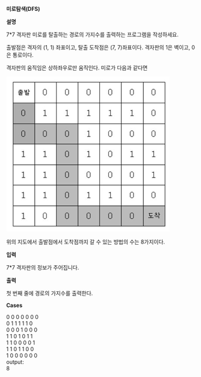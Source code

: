 **미로탐색(DFS)**

**설명**

7*7 격자판 미로를 탈출하는 경로의 가지수를 출력하는 프로그램을 작성하세요.

출발점은 격자의 (1, 1) 좌표이고, 탈출 도착점은 (7, 7)좌표이다. 격자판의 1은 벽이고, 0은 통로이다.

격자판의 움직임은 상하좌우로만 움직인다. 미로가 다음과 같다면

![img.png](img.png)

위의 지도에서 출발점에서 도착점까지 갈 수 있는 방법의 수는 8가지이다.

**입력**

7*7 격자판의 정보가 주어집니다.

**출력**

첫 번째 줄에 경로의 가지수를 출력한다.

**Cases**

0 0 0 0 0 0 0<br>
0 1 1 1 1 1 0<br>
0 0 0 1 0 0 0<br>
1 1 0 1 0 1 1<br>
1 1 0 0 0 0 1<br>
1 1 0 1 1 0 0<br>
1 0 0 0 0 0 0<br>
output:<br>
8